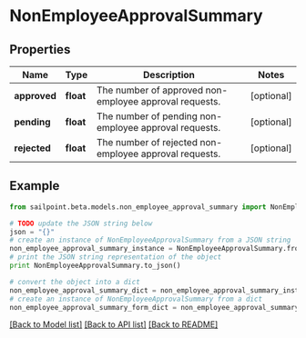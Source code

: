 # NonEmployeeApprovalSummary


## Properties

Name | Type | Description | Notes
------------ | ------------- | ------------- | -------------
**approved** | **float** | The number of approved non-employee approval requests. | [optional] 
**pending** | **float** | The number of pending non-employee approval requests. | [optional] 
**rejected** | **float** | The number of rejected non-employee approval requests. | [optional] 

## Example

```python
from sailpoint.beta.models.non_employee_approval_summary import NonEmployeeApprovalSummary

# TODO update the JSON string below
json = "{}"
# create an instance of NonEmployeeApprovalSummary from a JSON string
non_employee_approval_summary_instance = NonEmployeeApprovalSummary.from_json(json)
# print the JSON string representation of the object
print NonEmployeeApprovalSummary.to_json()

# convert the object into a dict
non_employee_approval_summary_dict = non_employee_approval_summary_instance.to_dict()
# create an instance of NonEmployeeApprovalSummary from a dict
non_employee_approval_summary_form_dict = non_employee_approval_summary.from_dict(non_employee_approval_summary_dict)
```
[[Back to Model list]](../README.md#documentation-for-models) [[Back to API list]](../README.md#documentation-for-api-endpoints) [[Back to README]](../README.md)


